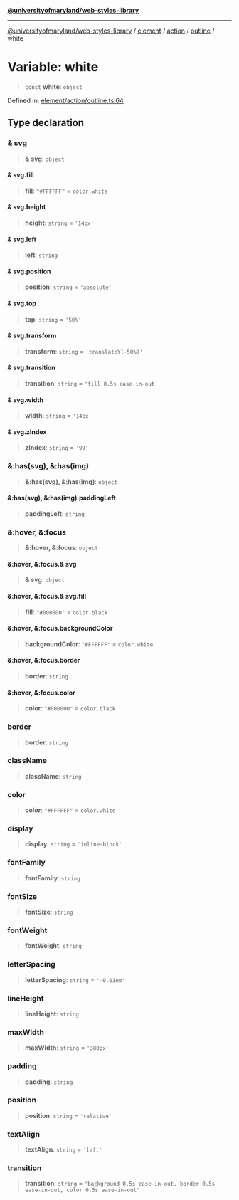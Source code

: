 [**@universityofmaryland/web-styles-library**](../../../../../../README.md)

***

[@universityofmaryland/web-styles-library](../../../../../../README.md) / [element](../../../../../README.md) / [action](../../../README.md) / [outline](../README.md) / white

# Variable: white

> `const` **white**: `object`

Defined in: [element/action/outline.ts:64](https://github.com/UMD-Digital/design-system/blob/7fa144f196ef5f0ef2b372670136735f5a5c9236/packages/styles/source/element/action/outline.ts#L64)

## Type declaration

### & svg

> **& svg**: `object`

#### & svg.fill

> **fill**: `"#FFFFFF"` = `color.white`

#### & svg.height

> **height**: `string` = `'14px'`

#### & svg.left

> **left**: `string`

#### & svg.position

> **position**: `string` = `'absolute'`

#### & svg.top

> **top**: `string` = `'50%'`

#### & svg.transform

> **transform**: `string` = `'translateY(-50%)'`

#### & svg.transition

> **transition**: `string` = `'fill 0.5s ease-in-out'`

#### & svg.width

> **width**: `string` = `'14px'`

#### & svg.zIndex

> **zIndex**: `string` = `'99'`

### &:has(svg), &:has(img)

> **&:has(svg), &:has(img)**: `object`

#### &:has(svg), &:has(img).paddingLeft

> **paddingLeft**: `string`

### &:hover, &:focus

> **&:hover, &:focus**: `object`

#### &:hover, &:focus.& svg

> **& svg**: `object`

#### &:hover, &:focus.& svg.fill

> **fill**: `"#000000"` = `color.black`

#### &:hover, &:focus.backgroundColor

> **backgroundColor**: `"#FFFFFF"` = `color.white`

#### &:hover, &:focus.border

> **border**: `string`

#### &:hover, &:focus.color

> **color**: `"#000000"` = `color.black`

### border

> **border**: `string`

### className

> **className**: `string`

### color

> **color**: `"#FFFFFF"` = `color.white`

### display

> **display**: `string` = `'inline-block'`

### fontFamily

> **fontFamily**: `string`

### fontSize

> **fontSize**: `string`

### fontWeight

> **fontWeight**: `string`

### letterSpacing

> **letterSpacing**: `string` = `'-0.01em'`

### lineHeight

> **lineHeight**: `string`

### maxWidth

> **maxWidth**: `string` = `'380px'`

### padding

> **padding**: `string`

### position

> **position**: `string` = `'relative'`

### textAlign

> **textAlign**: `string` = `'left'`

### transition

> **transition**: `string` = `'background 0.5s ease-in-out, border 0.5s ease-in-out, color 0.5s ease-in-out'`
